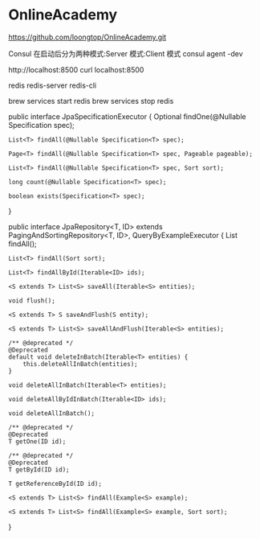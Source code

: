 # OnlineAcademy

https://github.com/loongtop/OnlineAcademy.git


Consul 在启动后分为两种模式:Server 模式:Client 模式
consul agent -dev

http://localhost:8500
curl localhost:8500

redis
redis-server
redis-cli

brew services start redis
brew services stop redis


public interface JpaSpecificationExecutor<T> {
    Optional<T> findOne(@Nullable Specification<T> spec);

    List<T> findAll(@Nullable Specification<T> spec);

    Page<T> findAll(@Nullable Specification<T> spec, Pageable pageable);

    List<T> findAll(@Nullable Specification<T> spec, Sort sort);

    long count(@Nullable Specification<T> spec);

    boolean exists(Specification<T> spec);
}

public interface JpaRepository<T, ID> extends PagingAndSortingRepository<T, ID>, QueryByExampleExecutor<T> {
List<T> findAll();

    List<T> findAll(Sort sort);

    List<T> findAllById(Iterable<ID> ids);

    <S extends T> List<S> saveAll(Iterable<S> entities);

    void flush();

    <S extends T> S saveAndFlush(S entity);

    <S extends T> List<S> saveAllAndFlush(Iterable<S> entities);

    /** @deprecated */
    @Deprecated
    default void deleteInBatch(Iterable<T> entities) {
        this.deleteAllInBatch(entities);
    }

    void deleteAllInBatch(Iterable<T> entities);

    void deleteAllByIdInBatch(Iterable<ID> ids);

    void deleteAllInBatch();

    /** @deprecated */
    @Deprecated
    T getOne(ID id);

    /** @deprecated */
    @Deprecated
    T getById(ID id);

    T getReferenceById(ID id);

    <S extends T> List<S> findAll(Example<S> example);

    <S extends T> List<S> findAll(Example<S> example, Sort sort);
}